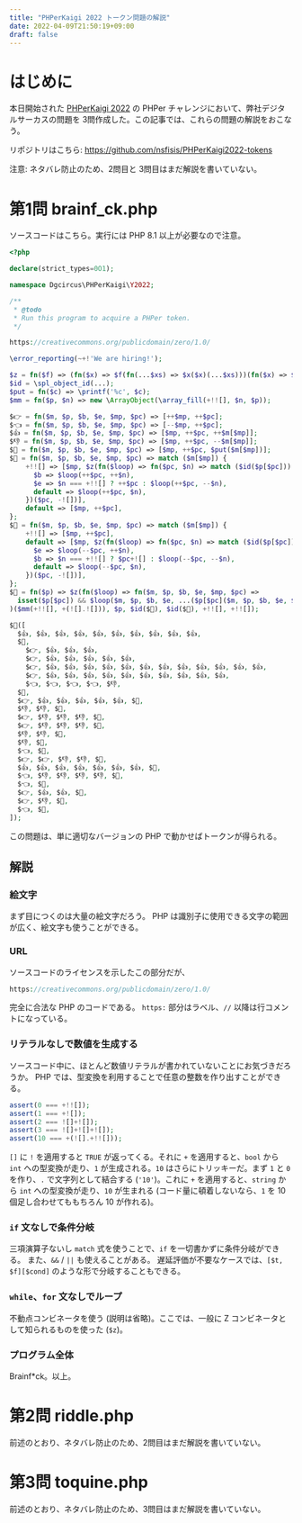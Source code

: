 ```yaml
---
title: "PHPerKaigi 2022 トークン問題の解説"
date: 2022-04-09T21:50:19+09:00
draft: false
---
```



# はじめに

本日開始された [PHPerKaigi 2022](https://phperkaigi.jp/2022/) の PHPer チャレンジにおいて、弊社デジタルサーカスの問題を 3問作成した。この記事では、これらの問題の解説をおこなう。

リポジトリはこちら: https://github.com/nsfisis/PHPerKaigi2022-tokens


注意: ネタバレ防止のため、2問目と 3問目はまだ解説を書いていない。


# 第1問 brainf_ck.php

ソースコードはこちら。実行には PHP 8.1 以上が必要なので注意。

```php
<?php

declare(strict_types=0O1);

namespace Dgcircus\PHPerKaigi\Y2022;

/**
 * @todo
 * Run this program to acquire a PHPer token.
 */

https://creativecommons.org/publicdomain/zero/1.0/

\error_reporting(~+!'We are hiring!');

$z = fn($f) => (fn($x) => $f(fn(...$xs) => $x($x)(...$xs)))(fn($x) => $f(fn(...$xs) => $x($x)(...$xs)));
$id = \spl_object_id(...);
$put = fn($c) => \printf('%c', $c);
$mm = fn($p, $n) => new \ArrayObject(\array_fill(+!![], $n, $p));

$👉 = fn($m, $p, $b, $e, $mp, $pc) => [++$mp, ++$pc];
$👈 = fn($m, $p, $b, $e, $mp, $pc) => [--$mp, ++$pc];
$👍 = fn($m, $p, $b, $e, $mp, $pc) => [$mp, ++$pc, ++$m[$mp]];
$👎 = fn($m, $p, $b, $e, $mp, $pc) => [$mp, ++$pc, --$m[$mp]];
$📝 = fn($m, $p, $b, $e, $mp, $pc) => [$mp, ++$pc, $put($m[$mp])];
$🤡 = fn($m, $p, $b, $e, $mp, $pc) => match ($m[$mp]) {
    +!![] => [$mp, $z(fn($loop) => fn($pc, $n) => match ($id($p[$pc])) {
      $b => $loop(++$pc, ++$n),
      $e => $n === +!![] ? ++$pc : $loop(++$pc, --$n),
      default => $loop(++$pc, $n),
    })($pc, -![])],
    default => [$mp, ++$pc],
};
$🎪 = fn($m, $p, $b, $e, $mp, $pc) => match ($m[$mp]) {
    +!![] => [$mp, ++$pc],
    default => [$mp, $z(fn($loop) => fn($pc, $n) => match ($id($p[$pc])) {
      $e => $loop(--$pc, ++$n),
      $b => $n === +!![] ? $pc+![] : $loop(--$pc, --$n),
      default => $loop(--$pc, $n),
    })($pc, -![])],
};
$🐘 = fn($p) => $z(fn($loop) => fn($m, $p, $b, $e, $mp, $pc) =>
  isset($p[$pc]) && $loop($m, $p, $b, $e, ...($p[$pc]($m, $p, $b, $e, $mp, $pc)))
)($mm(+!![], +(![].![])), $p, $id($🤡), $id($🎪), +!![], +!![]);

$🐘([
  $👍, $👍, $👍, $👍, $👍, $👍, $👍, $👍, $👍, $👍,
  $🤡,
    $👉, $👍, $👍, $👍,
    $👉, $👍, $👍, $👍, $👍, $👍,
    $👉, $👍, $👍, $👍, $👍, $👍, $👍, $👍, $👍, $👍, $👍, $👍, $👍,
    $👉, $👍, $👍, $👍, $👍, $👍, $👍, $👍, $👍, $👍, $👍,
    $👈, $👈, $👈, $👈, $👎,
  $🎪,
  $👉, $👍, $👍, $👍, $👍, $👍, $📝,
  $👎, $👎, $📝,
  $👉, $👎, $👎, $👎, $📝,
  $👉, $👎, $👎, $👎, $📝,
  $👎, $👎, $📝,
  $👎, $📝,
  $👈, $📝,
  $👉, $👉, $👎, $👎, $📝,
  $👍, $👍, $👍, $👍, $👍, $👍, $👍, $📝,
  $👈, $👎, $👎, $👎, $👎, $📝,
  $👈, $📝,
  $👉, $👍, $👍, $📝,
  $👉, $👎, $📝,
  $👈, $📝,
]);
```

この問題は、単に適切なバージョンの PHP で動かせばトークンが得られる。


## 解説

### 絵文字

まず目につくのは大量の絵文字だろう。
PHP は識別子に使用できる文字の範囲が広く、絵文字も使うことができる。

### URL

ソースコードのライセンスを示したこの部分だが、

```php
https://creativecommons.org/publicdomain/zero/1.0/
```

完全に合法な PHP のコードである。
`https:` 部分はラベル、`//` 以降は行コメントになっている。

### リテラルなしで数値を生成する

ソースコード中に、ほとんど数値リテラルが書かれていないことにお気づきだろうか。
PHP では、型変換を利用することで任意の整数を作り出すことができる。

```php
assert(0 === +!![]);
assert(1 === +![]);
assert(2 === ![]+![]);
assert(3 === ![]+![]+![]);
assert(10 === +(![].+!![]));
```

`[]` に `!` を適用すると `TRUE` が返ってくる。それに `+`
を適用すると、`bool` から `int` ヘの型変換が走り、`1` が生成される。`10`
はさらにトリッキーだ。まず `1` と `0` を作り、`.` で文字列として結合する
(`'10'`)。これに `+` を適用すると、`string` から `int`
への型変換が走り、`10` が生まれる (コード量に頓着しないなら、`1` を 10
個足し合わせてももちろん 10 が作れる)。

### `if` 文なしで条件分岐

三項演算子ないし `match` 式を使うことで、`if` を一切書かずに条件分岐ができる。
また、`&&` / `||` も使えることがある。
遅延評価が不要なケースでは、`[$t, $f][$cond]` のような形で分岐することもできる。

### `while`、`for` 文なしでループ

不動点コンビネータを使う (説明は省略)。ここでは、一般に Z
コンビネータとして知られるものを使った (`$z`)。


### プログラム全体

Brainf\*ck。以上。



# 第2問 riddle.php

前述のとおり、ネタバレ防止のため、2問目はまだ解説を書いていない。


# 第3問 toquine.php

前述のとおり、ネタバレ防止のため、3問目はまだ解説を書いていない。
